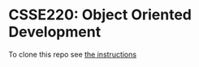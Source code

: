 # CSSE220: Object Oriented Development

To clone this repo see [the instructions](Docs/getting_the_repo.md)
